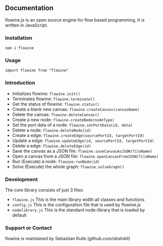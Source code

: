 ## Documentation

flowine.js is an open source engine for flow based programming. It is written in JavaScript.

### Installation

`npm i flowine`

### Usage

`import flowine from "flowine"`

### Introduction

- Initializes flowine: `flowine.init()`
- Terminates flowine: `flowine.terminate()`
- Get the status of flowine: `flowine.status()`
- Create a blank new canvas: `flowine.createCanvas(canvasName)`
- Delete the canvas: `flowine.deleteCanvas()`
- Create a new node: `flowine.createNode(nodeType)`
- Set the port data of a node: `flowine.setPortData(id, data)`
- Delete a node: `flowine.deleteNode(id)`
- Create a edge: `flowine.createEdge(sourcePortId, targetPortId)`
- Update a edge: `flowine.updateEdge(id, sourcePortId, targetPortId)`
- Delete a edge: `flowine.deleteEdge(id)`
- Save the canvas as a JSON file: `flowine.saveCanvasAsJSON(fileName)`
- Open a canvas from a JSON file: `flowine.openCanvasFromJSON(fileName)` 
- Run (Execute) a node: `flowine.runNode(id)`
- Solve (Execute) the whole graph: `flowine.solveGraph()`

### Development

The core library consists of just 3 files:
- `flowine.js` This is the main library width all classes and functions
- `config.js` This is the configuration file that is used by flowine.js
- `nodelibrary.js` This is the standard node-library that is loaded by default

### Support or Contact

flowine is maintained by Sebastian Kulle (github.com/sbstnkll)

